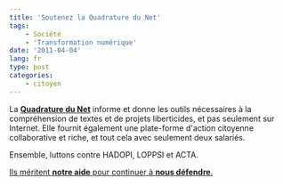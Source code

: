```yaml
---
title: 'Soutenez la Quadrature du Net'
tags:
    - Société
    - 'Transformation numérique'
date: '2011-04-04'
lang: fr
type: post
categories:
    - citoyen
---
```


La **[Quadrature du Net](https://support.laquadrature.net/)** informe et donne les outils nécessaires à la compréhension de textes et de projets liberticides, et pas seulement sur Internet. Elle fournit également une plate-forme d'action citoyenne collaborative et riche, et tout cela avec seulement deux salariés.

Ensemble, luttons contre HADOPI, LOPPSI et ACTA.

[Ils méritent **notre aide** pour continuer à **nous défendre**.](https://support.laquadrature.net/)
